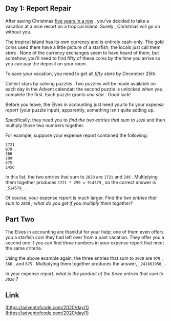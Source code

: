 ## Day 1: Report Repair

After saving Christmas [five years in a row](/events) , you've decided to take a vacation at a nice resort on a tropical island. Surely , Christmas will go on without you.

The tropical island has its own currency and is entirely cash-only. The gold coins used there have a little picture of a starfish; the locals just call them _stars_ . None of the currency exchanges seem to have heard of them, but somehow, you'll need to find fifty of these coins by the time you arrive so you can pay the deposit on your room.

To save your vacation, you need to get all _fifty stars_ by December 25th.

Collect stars by solving puzzles. Two puzzles will be made available on each day in the Advent calendar; the second puzzle is unlocked when you complete the first. Each puzzle grants _one star_ . Good luck!

Before you leave, the Elves in accounting just need you to fix your _expense report_ (your puzzle input); apparently, something isn't quite adding up.

Specifically, they need you to _find the two entries that sum to `2020`_ and then multiply those two numbers together.

For example, suppose your expense report contained the following:

    1721
    979
    366
    299
    675
    1456

In this list, the two entries that sum to `2020` are `1721` and `299` . Multiplying them together produces `1721 * 299 = 514579` , so the correct answer is `_514579_` .

Of course, your expense report is much larger. _Find the two entries that sum to `2020` ; what do you get if you multiply them together?_

## Part Two

The Elves in accounting are thankful for your help; one of them even offers you a starfish coin they had left over from a past vacation. They offer you a second one if you can find _three_ numbers in your expense report that meet the same criteria.

Using the above example again, the three entries that sum to `2020` are `979` , `366` , and `675` . Multiplying them together produces the answer, `_241861950_` .

In your expense report, _what is the product of the three entries that sum to `2020` ?_

## Link

[https://adventofcode.com/2020/day/1](https://adventofcode.com/2020/day/1)
